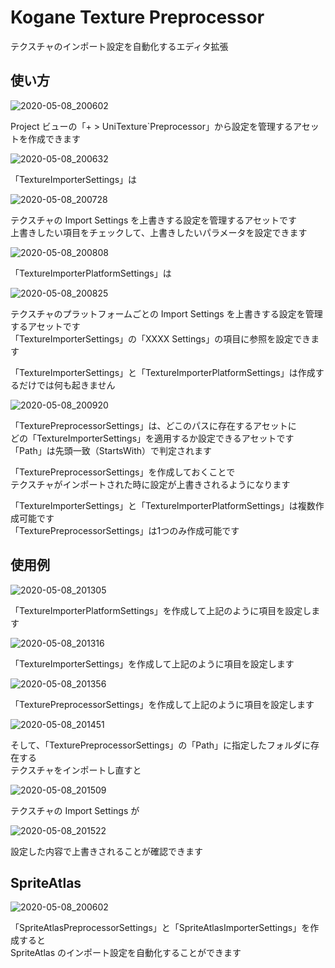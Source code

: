 # Kogane Texture Preprocessor

テクスチャのインポート設定を自動化するエディタ拡張

## 使い方

![2020-05-08_200602](https://user-images.githubusercontent.com/6134875/81400776-d686b480-9168-11ea-8aaf-c4312b08f2da.png)

Project ビューの「+ > UniTexture`Preprocessor」から設定を管理するアセットを作成できます

![2020-05-08_200632](https://user-images.githubusercontent.com/6134875/81400779-d7b7e180-9168-11ea-849f-f4ac5d86717f.png)

「TextureImporterSettings」は

![2020-05-08_200728](https://user-images.githubusercontent.com/6134875/81400781-d7b7e180-9168-11ea-8bc2-77c61370d02a.png)

テクスチャの Import Settings を上書きする設定を管理するアセットです  
上書きしたい項目をチェックして、上書きしたいパラメータを設定できます

![2020-05-08_200808](https://user-images.githubusercontent.com/6134875/81400783-d8507800-9168-11ea-9f04-c4ef67ec39b0.png)

「TextureImporterPlatformSettings」は

![2020-05-08_200825](https://user-images.githubusercontent.com/6134875/81400785-d8507800-9168-11ea-802e-5a2fd109fa8e.png)

テクスチャのプラットフォームごとの Import Settings を上書きする設定を管理するアセットです  
「TextureImporterSettings」の「XXXX Settings」の項目に参照を設定できます

「TextureImporterSettings」と「TextureImporterPlatformSettings」は作成するだけでは何も起きません

![2020-05-08_200920](https://user-images.githubusercontent.com/6134875/81400792-dbe3ff00-9168-11ea-8921-67698de62278.png)

「TexturePreprocessorSettings」は、どこのパスに存在するアセットに  
どの「TextureImporterSettings」を適用するか設定できるアセットです  
「Path」は先頭一致（StartsWith）で判定されます

「TexturePreprocessorSettings」を作成しておくことで  
テクスチャがインポートされた時に設定が上書きされるようになります

「TextureImporterSettings」と「TextureImporterPlatformSettings」は複数作成可能です  
「TexturePreprocessorSettings」は1つのみ作成可能です

## 使用例

![2020-05-08_201305](https://user-images.githubusercontent.com/6134875/81400794-dd152c00-9168-11ea-9299-ca6f62781ff8.png)

「TextureImporterPlatformSettings」を作成して上記のように項目を設定します

![2020-05-08_201316](https://user-images.githubusercontent.com/6134875/81400795-dd152c00-9168-11ea-9c9c-3d82052f0a6c.png)

「TextureImporterSettings」を作成して上記のように項目を設定します

![2020-05-08_201356](https://user-images.githubusercontent.com/6134875/81400796-ddadc280-9168-11ea-9e17-ad8b53ac750b.png)

「TexturePreprocessorSettings」を作成して上記のように項目を設定します

![2020-05-08_201451](https://user-images.githubusercontent.com/6134875/81400797-de465900-9168-11ea-85de-f91abf34f129.png)

そして、「TexturePreprocessorSettings」の「Path」に指定したフォルダに存在する  
テクスチャをインポートし直すと

![2020-05-08_201509](https://user-images.githubusercontent.com/6134875/81400798-de465900-9168-11ea-8feb-8c806cdccfbd.png)

テクスチャの Import Settings が

![2020-05-08_201522](https://user-images.githubusercontent.com/6134875/81400799-dedeef80-9168-11ea-9f6c-10b0b74587e4.png)

設定した内容で上書きされることが確認できます

## SpriteAtlas

![2020-05-08_200602](https://user-images.githubusercontent.com/6134875/81400776-d686b480-9168-11ea-8aaf-c4312b08f2da.png)

「SpriteAtlasPreprocessorSettings」と「SpriteAtlasImporterSettings」を作成すると  
SpriteAtlas のインポート設定を自動化することができます  
